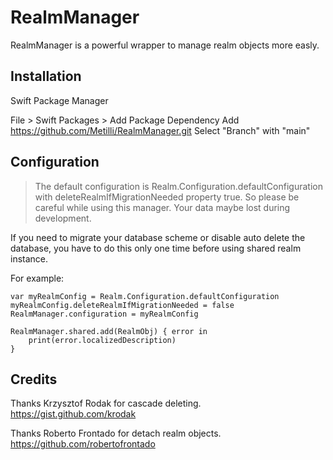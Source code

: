 # RealmManager

RealmManager is a powerful wrapper to manage realm objects more easly.

## Installation

Swift Package Manager

File > Swift Packages > Add Package Dependency
Add https://github.com/Metilli/RealmManager.git
Select "Branch" with "main"

## Configuration

> The default configuration is Realm.Configuration.defaultConfiguration with deleteRealmIfMigrationNeeded property true. So please be careful while using this manager. Your data maybe lost during development.

If you need to migrate your database scheme or disable auto delete the database, you have to do this only one time before using shared realm instance. 

For example:

    var myRealmConfig = Realm.Configuration.defaultConfiguration
    myRealmConfig.deleteRealmIfMigrationNeeded = false
    RealmManager.configuration = myRealmConfig
    
    RealmManager.shared.add(RealmObj) { error in
        print(error.localizedDescription)
    }


## Credits

Thanks Krzysztof Rodak for cascade deleting.
https://gist.github.com/krodak

Thanks Roberto Frontado for detach realm objects.
https://github.com/robertofrontado
